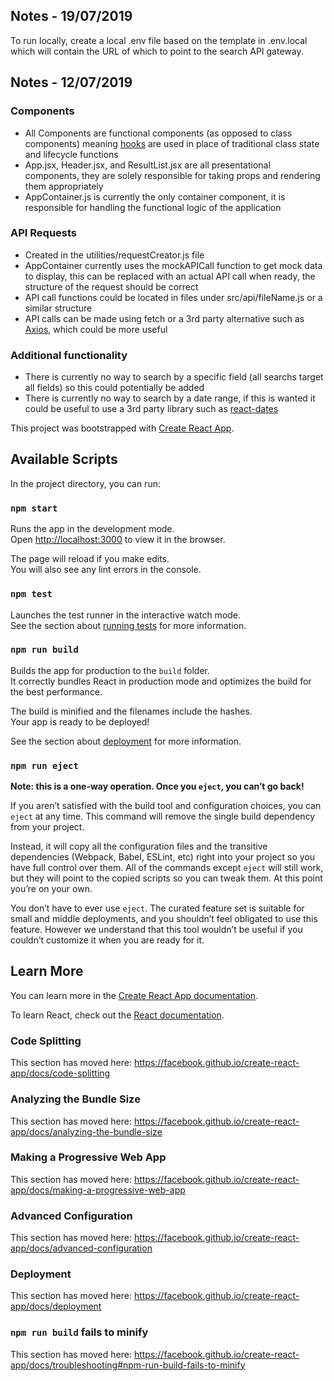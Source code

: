 ## Notes - 19/07/2019 
To run locally, create a local .env file based on the template in .env.local which will contain the URL of which to point to the search API gateway. 

## Notes - 12/07/2019

### Components

* All Components are functional components (as opposed to class components) meaning [hooks](https://reactjs.org/docs/hooks-intro.html) are used in place of traditional class state and lifecycle functions
* App.jsx, Header.jsx, and ResultList.jsx are all presentational components, they are solely responsible for taking props and rendering them appropriately 
* AppContainer.js is currently the only container component, it is responsible for handling the functional logic of the application

### API Requests

* Created in the utilities/requestCreator.js file
* AppContainer currently uses the mockAPICall function to get mock data to display, this can be replaced with an actual API call when ready, the structure of the request should be correct
* API call functions could be located in files under src/api/fileName.js or a similar structure
* API calls can be made using fetch or a 3rd party alternative such as [Axios](https://www.npmjs.com/package/axios), which could be more useful

### Additional functionality

* There is currently no way to search by a specific field (all searchs target all fields) so this could potentially be added
* There is currently no way to search by a date range, if this is wanted it could be useful to use a 3rd party library such as [react-dates](https://www.npmjs.com/package/react-dates)


This project was bootstrapped with [Create React App](https://github.com/facebook/create-react-app).

## Available Scripts

In the project directory, you can run:

### `npm start`

Runs the app in the development mode.<br>
Open [http://localhost:3000](http://localhost:3000) to view it in the browser.

The page will reload if you make edits.<br>
You will also see any lint errors in the console.

### `npm test`

Launches the test runner in the interactive watch mode.<br>
See the section about [running tests](https://facebook.github.io/create-react-app/docs/running-tests) for more information.

### `npm run build`

Builds the app for production to the `build` folder.<br>
It correctly bundles React in production mode and optimizes the build for the best performance.

The build is minified and the filenames include the hashes.<br>
Your app is ready to be deployed!

See the section about [deployment](https://facebook.github.io/create-react-app/docs/deployment) for more information.

### `npm run eject`

**Note: this is a one-way operation. Once you `eject`, you can’t go back!**

If you aren’t satisfied with the build tool and configuration choices, you can `eject` at any time. This command will remove the single build dependency from your project.

Instead, it will copy all the configuration files and the transitive dependencies (Webpack, Babel, ESLint, etc) right into your project so you have full control over them. All of the commands except `eject` will still work, but they will point to the copied scripts so you can tweak them. At this point you’re on your own.

You don’t have to ever use `eject`. The curated feature set is suitable for small and middle deployments, and you shouldn’t feel obligated to use this feature. However we understand that this tool wouldn’t be useful if you couldn’t customize it when you are ready for it.

## Learn More

You can learn more in the [Create React App documentation](https://facebook.github.io/create-react-app/docs/getting-started).

To learn React, check out the [React documentation](https://reactjs.org/).

### Code Splitting

This section has moved here: https://facebook.github.io/create-react-app/docs/code-splitting

### Analyzing the Bundle Size

This section has moved here: https://facebook.github.io/create-react-app/docs/analyzing-the-bundle-size

### Making a Progressive Web App

This section has moved here: https://facebook.github.io/create-react-app/docs/making-a-progressive-web-app

### Advanced Configuration

This section has moved here: https://facebook.github.io/create-react-app/docs/advanced-configuration

### Deployment

This section has moved here: https://facebook.github.io/create-react-app/docs/deployment

### `npm run build` fails to minify

This section has moved here: https://facebook.github.io/create-react-app/docs/troubleshooting#npm-run-build-fails-to-minify
